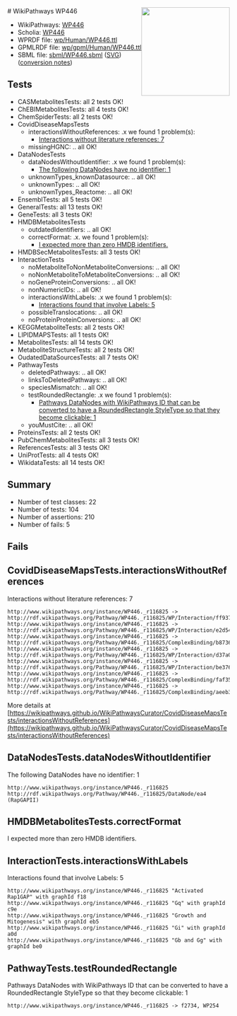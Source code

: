 <img style="float: right; width: 200px" src="../logo.png" />
# WikiPathways WP446

* WikiPathways: [WP446](https://identifiers.org/wikipathways:WP446)
* Scholia: [WP446](https://scholia.toolforge.org/wikipathways/WP446)
* WPRDF file: [wp/Human/WP446.ttl](../wp/Human/WP446.ttl)
* GPMLRDF file: [wp/gpml/Human/WP446.ttl](../wp/gpml/Human/WP446.ttl)
* SBML file: [sbml/WP446.sbml](../sbml/WP446.sbml) ([SVG](../sbml/WP446.svg)) ([conversion notes](../sbml/WP446.txt))

## Tests
* CASMetabolitesTests: all 2 tests OK!
* ChEBIMetabolitesTests: all 4 tests OK!
* ChemSpiderTests: all 2 tests OK!
* CovidDiseaseMapsTests
    * interactionsWithoutReferences: .x we found 1 problem(s):
        * [Interactions without literature references: 7](#2e295935)
    * missingHGNC: .. all OK!
* DataNodesTests
    * dataNodesWithoutIdentifier: .x we found 1 problem(s):
        * [The following DataNodes have no identifier: 1](#d2d32fa0)
    * unknownTypes_knownDatasource: .. all OK!
    * unknownTypes: .. all OK!
    * unknownTypes_Reactome: .. all OK!
* EnsemblTests: all 5 tests OK!
* GeneralTests: all 13 tests OK!
* GeneTests: all 3 tests OK!
* HMDBMetabolitesTests
    * outdatedIdentifiers: .. all OK!
    * correctFormat: .x. we found 1 problem(s):
        * [I expected more than zero HMDB identifiers.](#ad154c1e)
* HMDBSecMetabolitesTests: all 3 tests OK!
* InteractionTests
    * noMetaboliteToNonMetaboliteConversions: .. all OK!
    * noNonMetaboliteToMetaboliteConversions: .. all OK!
    * noGeneProteinConversions: .. all OK!
    * nonNumericIDs: .. all OK!
    * interactionsWithLabels: .x we found 1 problem(s):
        * [Interactions found that involve Labels: 5](#630d267c)
    * possibleTranslocations: .. all OK!
    * noProteinProteinConversions: .. all OK!
* KEGGMetaboliteTests: all 2 tests OK!
* LIPIDMAPSTests: all 1 tests OK!
* MetabolitesTests: all 14 tests OK!
* MetaboliteStructureTests: all 2 tests OK!
* OudatedDataSourcesTests: all 7 tests OK!
* PathwayTests
    * deletedPathways: .. all OK!
    * linksToDeletedPathways: .. all OK!
    * speciesMismatch: .. all OK!
    * testRoundedRectangle: .x we found 1 problem(s):
        * [Pathways DataNodes with WikiPathways ID that can be converted to have a RoundedRectangle StyleType so that they become clickable: 1](#9fbad3cb)
    * youMustCite: .. all OK!
* ProteinsTests: all 2 tests OK!
* PubChemMetabolitesTests: all 3 tests OK!
* ReferencesTests: all 3 tests OK!
* UniProtTests: all 4 tests OK!
* WikidataTests: all 14 tests OK!


## Summary

* Number of test classes: 22
* Number of tests: 104
* Number of assertions: 210
* Number of fails: 5

## Fails

<a name="2e295935" />

## CovidDiseaseMapsTests.interactionsWithoutReferences

Interactions without literature references: 7
```
http://www.wikipathways.org/instance/WP446._r116825 -> http://rdf.wikipathways.org/Pathway/WP446._r116825/WP/Interaction/ff937
http://www.wikipathways.org/instance/WP446._r116825 -> http://rdf.wikipathways.org/Pathway/WP446._r116825/WP/Interaction/e2d54
http://www.wikipathways.org/instance/WP446._r116825 -> http://rdf.wikipathways.org/Pathway/WP446._r116825/ComplexBinding/b8736
http://www.wikipathways.org/instance/WP446._r116825 -> http://rdf.wikipathways.org/Pathway/WP446._r116825/WP/Interaction/d37a0
http://www.wikipathways.org/instance/WP446._r116825 -> http://rdf.wikipathways.org/Pathway/WP446._r116825/WP/Interaction/be376
http://www.wikipathways.org/instance/WP446._r116825 -> http://rdf.wikipathways.org/Pathway/WP446._r116825/ComplexBinding/faf35
http://www.wikipathways.org/instance/WP446._r116825 -> http://rdf.wikipathways.org/Pathway/WP446._r116825/ComplexBinding/aeeb3
```

More details at [https://wikipathways.github.io/WikiPathwaysCurator/CovidDiseaseMapsTests/interactionsWithoutReferences](https://wikipathways.github.io/WikiPathwaysCurator/CovidDiseaseMapsTests/interactionsWithoutReferences)

<a name="d2d32fa0" />

## DataNodesTests.dataNodesWithoutIdentifier

The following DataNodes have no identifier: 1
```
http://www.wikipathways.org/instance/WP446._r116825 http://rdf.wikipathways.org/Pathway/WP446._r116825/DataNode/ea4 (RapGAPII)
```

<a name="ad154c1e" />

## HMDBMetabolitesTests.correctFormat

I expected more than zero HMDB identifiers.
<a name="630d267c" />

## InteractionTests.interactionsWithLabels

Interactions found that involve Labels: 5
```
http://www.wikipathways.org/instance/WP446._r116825 "Activated
Rap1GAP" with graphId f18
http://www.wikipathways.org/instance/WP446._r116825 "Gq" with graphId c9e
http://www.wikipathways.org/instance/WP446._r116825 "Growth and Mitogenesis" with graphId eb5
http://www.wikipathways.org/instance/WP446._r116825 "Gi" with graphId a0d
http://www.wikipathways.org/instance/WP446._r116825 "Gb and Gg" with graphId be0
```

<a name="9fbad3cb" />

## PathwayTests.testRoundedRectangle

Pathways DataNodes with WikiPathways ID that can be converted to have a RoundedRectangle StyleType so that they become clickable: 1
```
http://www.wikipathways.org/instance/WP446._r116825 -> f2734, WP254
 ```

